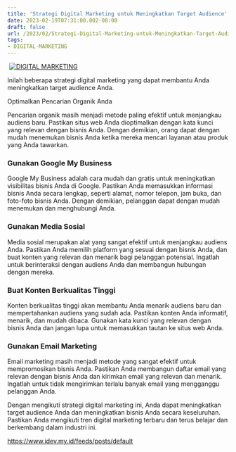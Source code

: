 ```yaml
---
title: 'Strategi Digital Marketing untuk Meningkatkan Target Audience'
date: 2023-02-19T07:31:00.002-08:00
draft: false
url: /2023/02/Strategi-Digital-Marketing-untuk-Meningkatkan-Target-Audience.html
tags: 
- DIGITAL-MARKETING
---
```


 [![DIGITAL MARKETING](https://blogger.googleusercontent.com/img/b/R29vZ2xl/AVvXsEjlcgrGSo_PG7l0N4r7vXPOUnJw4o9j7j_s4L7KPePeVT4geCmlBnF0-HUt8ari9JMKZbszv6jvZtMu-2P3rlgP5naOE-I8thaiYHvwuE1FBgW1MTbeel36Amqv8CqYBeBGA7eCt5CqnwLaz_BjlR2qUVD1Gi9J37H9VZtH8thvL3o5MutBhI2CIM0BVQ/w640-h336/DIGITAL%20MARKETING.webp)](https://blogger.googleusercontent.com/img/b/R29vZ2xl/AVvXsEjlcgrGSo_PG7l0N4r7vXPOUnJw4o9j7j_s4L7KPePeVT4geCmlBnF0-HUt8ari9JMKZbszv6jvZtMu-2P3rlgP5naOE-I8thaiYHvwuE1FBgW1MTbeel36Amqv8CqYBeBGA7eCt5CqnwLaz_BjlR2qUVD1Gi9J37H9VZtH8thvL3o5MutBhI2CIM0BVQ/s1200/DIGITAL%20MARKETING.webp)

  
Inilah beberapa strategi digital marketing yang dapat membantu Anda meningkatkan target audience Anda.

Optimalkan Pencarian Organik Anda

Pencarian organik masih menjadi metode paling efektif untuk menjangkau audiens baru. Pastikan situs web Anda dioptimalkan dengan kata kunci yang relevan dengan bisnis Anda. Dengan demikian, orang dapat dengan mudah menemukan bisnis Anda ketika mereka mencari layanan atau produk yang Anda tawarkan.

  

### Gunakan Google My Business

Google My Business adalah cara mudah dan gratis untuk meningkatkan visibilitas bisnis Anda di Google. Pastikan Anda memasukkan informasi bisnis Anda secara lengkap, seperti alamat, nomor telepon, jam buka, dan foto-foto bisnis Anda. Dengan demikian, pelanggan dapat dengan mudah menemukan dan menghubungi Anda.

  

### Gunakan Media Sosial

Media sosial merupakan alat yang sangat efektif untuk menjangkau audiens Anda. Pastikan Anda memilih platform yang sesuai dengan bisnis Anda, dan buat konten yang relevan dan menarik bagi pelanggan potensial. Ingatlah untuk berinteraksi dengan audiens Anda dan membangun hubungan dengan mereka.

  

### Buat Konten Berkualitas Tinggi

Konten berkualitas tinggi akan membantu Anda menarik audiens baru dan mempertahankan audiens yang sudah ada. Pastikan konten Anda informatif, menarik, dan mudah dibaca. Gunakan kata kunci yang relevan dengan bisnis Anda dan jangan lupa untuk memasukkan tautan ke situs web Anda.

  

### Gunakan Email Marketing

Email marketing masih menjadi metode yang sangat efektif untuk mempromosikan bisnis Anda. Pastikan Anda membangun daftar email yang relevan dengan bisnis Anda dan kirimkan email yang relevan dan menarik. Ingatlah untuk tidak mengirimkan terlalu banyak email yang mengganggu pelanggan Anda.

  

Dengan mengikuti strategi digital marketing ini, Anda dapat meningkatkan target audience Anda dan meningkatkan bisnis Anda secara keseluruhan. Pastikan Anda mengikuti tren digital marketing terbaru dan terus belajar dan berkembang dalam industri ini.

https://www.idev.my.id/feeds/posts/default